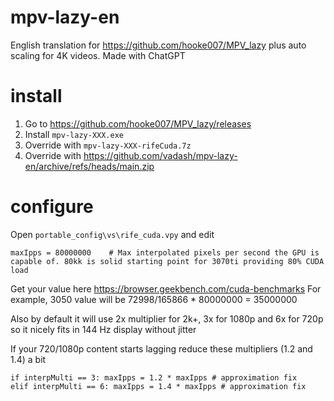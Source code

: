 # mpv-lazy-en
English translation for https://github.com/hooke007/MPV_lazy plus auto scaling for 4K videos. Made with ChatGPT

# install
1) Go to https://github.com/hooke007/MPV_lazy/releases
2) Install `mpv-lazy-XXX.exe`
3) Override with `mpv-lazy-XXX-rifeCuda.7z`
4) Override with https://github.com/vadash/mpv-lazy-en/archive/refs/heads/main.zip

# configure
Open `portable_config\vs\rife_cuda.vpy` and edit 
```
maxIpps = 80000000    # Max interpolated pixels per second the GPU is capable of. 80kk is solid starting point for 3070ti providing 80% CUDA load
```
Get your value here https://browser.geekbench.com/cuda-benchmarks For example, 3050 value will be 72998/165866 * 80000000 = 35000000

Also by default it will use 2x multiplier for 2k+, 3x for 1080p and 6x for 720p so it nicely fits in 144 Hz display without jitter
 
If your 720/1080p content starts lagging reduce these multipliers (1.2 and 1.4) a bit
```
if interpMulti == 3: maxIpps = 1.2 * maxIpps # approximation fix
elif interpMulti == 6: maxIpps = 1.4 * maxIpps # approximation fix
```

